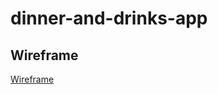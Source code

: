 # dinner-and-drinks-app

## Wireframe

[Wireframe](https://docs.google.com/drawings/d/10a2aThcjcr6mHohkEe_edts4st25mbduA4G8PNJ0NYU/edit?usp=sharing)
